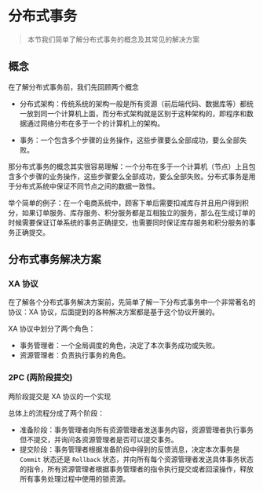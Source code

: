 # 分布式事务

> 本节我们简单了解分布式事务的概念及其常见的解决方案

## 概念

在了解分布式事务前，我们先回顾两个概念

- 分布式架构：传统系统的架构一般是所有资源（前后端代码、数据库等）都统一放到同一个计算机上面，而分布式架构就是区别于这种架构的，即程序和数据通过网络分布在多于一个的计算机上的架构。

- 事务：一个包含多个步骤的业务操作，这些步骤要么全部成功，要么全部失败。

那分布式事务的概念其实很容易理解：一个分布在多于一个计算机（节点）上且包含多个步骤的业务操作，这些步骤要么全部成功，要么全部失败。分布式事务是用于分布式系统中保证不同节点之间的数据一致性。

举个简单的例子：在一个电商系统中，顾客下单后需要扣减库存并且用户得到积分，如果订单服务、库存服务、积分服务都是互相独立的服务，那么在生成订单的时候需要保证订单系统的事务正确提交，也需要同时保证库存服务和积分服务的事务正确提交。


## 分布式事务解决方案

### XA 协议

在了解各个分布式事务解决方案前，先简单了解一下分布式事务中一个非常著名的协议：XA 协议，后面提到的各种解决方案都是基于这个协议开展的。

XA 协议中划分了两个角色：

- 事务管理者：一个全局调度的角色，决定了本次事务成功或失败。
- 资源管理者：负责执行事务的角色。


### 2PC (两阶段提交)

两阶段提交是 XA 协议的一个实现

总体上的流程分成了两个阶段：

- 准备阶段：事务管理者向所有资源管理者发送事务内容，资源管理者执行事务但不提交，并询问各资源管理者是否可以提交事务。
- 提交阶段：事务管理者根据准备阶段中得到的反馈消息，决定本次事务是 `Commit` 状态还是 `Rollback` 状态，并向所有每个资源管理者发送具体事务状态的指令，所有资源管理者根据事务管理者的指令执行提交或者回滚操作，释放所有事务处理过程中使用的锁资源。